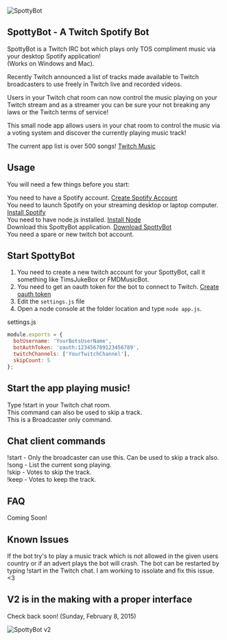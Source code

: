 ![SpottyBot](http://i.imgur.com/0ZJJA0Q.gif)

## SpottyBot - A Twitch Spotify Bot

SpottyBot is a Twitch IRC bot which plays only TOS compliment music via your desktop Spotify application!  
(Works on Windows and Mac).

Recently Twitch announced a list of tracks made available to Twitch broadcasters to use freely in Twitch live and recorded videos.

Users in your Twitch chat room can now control the music playing on your Twitch stream and as a streamer you can be sure your not breaking any laws or the Twitch terms of service!

This small node app allows users in your chat room to control the music via a voting system and discover the currently playing music track!

The current app list is over 500 songs! [Twitch Music](http://music.twitch.tv)

## Usage

You will need a few things before you start:

You need to have a Spotify account. [Create Spotify Account](https://www.spotify.com/signup/)  
You need to launch Spotify on your streaming desktop or laptop computer. [Install Spotify](https://www.spotify.com/download/)  
You need to have node.js installed. [Install Node](http://nodejs.org/)  
Download this SpottyBot application. [Download SpottyBot](https://github.com/Fasani/SpottyBot/archive/master.zip)  
You need a spare or new twitch bot account.  

## Start SpottyBot

1. You need to create a new twitch account for your SpottyBot, call it something like TimsJukeBox or FMDMusicBot.
2. You need to get an oauth token for the bot to connect to Twitch. [Create oauth token](http://twitchapps.com/tmi/)
3. Edit the `settings.js` file
4. Open a node console at the folder location and type `node app.js`.

settings.js
```javascript
module.exports = {
  botUsername: 'YourBotsUserName',
  botAuthToken: 'oauth:123456789123456789',
  twitchChannels: ['YourTwitchChannel'],
  skipCount: 5
};
```

## Start the app playing music!
Type !start in your Twitch chat room.  
This command can also be used to skip a track.  
This is a Broadcaster only command.

## Chat client commands
!start - Only the broadcaster can use this. Can be used to skip a track also.  
!song - List the current song playing.  
!skip - Votes to skip the track.  
!keep - Votes to keep the track.  

## FAQ

Coming Soon!

## Known Issues
If the bot try's to play a music track which is not allowed in the given users country or if an advert plays the bot will crash. The bot can be restarted by typing !start in the Twitch chat. I am working to issolate and fix this issue. <3

## V2 is in the making with a proper interface

 Check back soon! (Sunday, February 8, 2015)

![SpottyBot v2](http://i.imgur.com/8BwkgD3.png)
